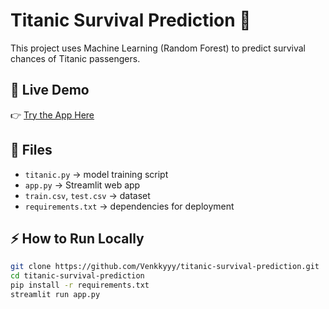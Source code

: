 # Titanic Survival Prediction 🚢

This project uses Machine Learning (Random Forest) to predict survival chances of Titanic passengers.

## 🔗 Live Demo
👉 [Try the App Here]([https://venkkyyy-titanic-survival-prediction.streamlit.app](https://venkyyy-titanic-survival-prediction.streamlit.app/))

## 📂 Files
- `titanic.py` → model training script  
- `app.py` → Streamlit web app  
- `train.csv`, `test.csv` → dataset  
- `requirements.txt` → dependencies for deployment  

## ⚡ How to Run Locally
```bash
git clone https://github.com/Venkkyyy/titanic-survival-prediction.git
cd titanic-survival-prediction
pip install -r requirements.txt
streamlit run app.py
